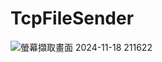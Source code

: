# TcpFileSender
![螢幕擷取畫面 2024-11-18 211622](https://github.com/user-attachments/assets/533eb8a9-0645-4b21-a914-60e111ef672d)
